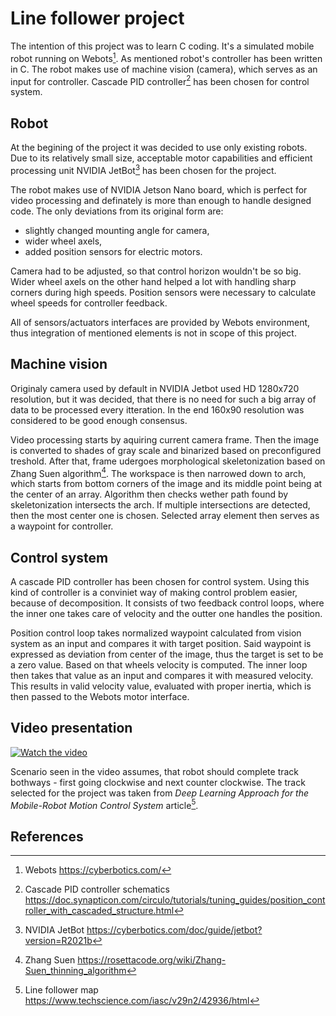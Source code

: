 # Line follower project
The intention of this project was to learn C coding. It's a simulated mobile robot running on Webots[^1]. As mentioned robot's controller has been written in C. The robot makes use of machine vision (camera), which serves as an input for controller. Cascade PID controller[^2] has been chosen for control system.

## Robot
At the begining of the project it was decided to use only existing robots. Due to its relatively small size, acceptable motor capabilities and efficient processing unit NVIDIA JetBot[^3] has been chosen for the project.

The robot makes use of NVIDIA Jetson Nano board, which is perfect for video processing and definately is more than enough to handle designed code.
The only deviations from its original form are: 
* slightly changed mounting angle for camera,
* wider wheel axels,
* added position sensors for electric motors.

Camera had to be adjusted, so that control horizon wouldn't be so big. Wider wheel axels on the other hand helped a lot with handling sharp corners during high speeds. Position sensors were necessary to calculate wheel speeds for controller feedback.

All of sensors/actuators interfaces are provided by Webots environment, thus integration of mentioned elements is not in scope of this project.

## Machine vision
Originaly camera used by default in NVIDIA Jetbot used HD 1280x720 resolution, but it was decided, that there is no need for such a big array of data to be processed every itteration. In the end 160x90 resolution was considered to be good enough consensus.

Video processing starts by aquiring current camera frame. Then the image is converted to shades of gray scale and binarized based on preconfigured treshold. After that, frame udergoes morphological skeletonization based on Zhang Suen algorithm[^4]. The workspace is then narrowed down to arch, which starts from bottom corners of the image and its middle point being at the center of an array. Algorithm then checks wether path found by skeletonization intersects the arch. If multiple intersections are detected, then the most center one is chosen. Selected array element then serves as a waypoint for controller.

## Control system
A cascade PID controller has been chosen for control system. Using this kind of controller is a conviniet way of making control problem easier, because of decomposition. It consists of two feedback control loops, where the inner one takes care of velocity and the outter one handles the position. 

Position control loop takes normalized waypoint calculated from vision system as an input and compares it with target position. Said waypoint is expressed as deviation from center of the image, thus the target is set to be a zero value. Based on that wheels velocity is computed. The inner loop then takes that value as an input and compares it with measured velocity. This results in valid velocity value, evaluated with proper inertia, which is then passed to the Webots motor interface. 

## Video presentation
[![Watch the video](https://img.youtube.com/vi/26f_vONlVig/0.jpg)](https://www.youtube.com/watch?v=26f_vONlVig)


Scenario seen in the video assumes, that robot should complete track bothways - first going clockwise and next counter clockwise. The track selected for the project was taken from *Deep Learning Approach for the Mobile-Robot Motion Control System* article[^5].

## References
[^1]: Webots https://cyberbotics.com/
[^2]: Cascade PID controller schematics https://doc.synapticon.com/circulo/tutorials/tuning_guides/position_controller_with_cascaded_structure.html
[^3]: NVIDIA JetBot https://cyberbotics.com/doc/guide/jetbot?version=R2021b
[^4]: Zhang Suen https://rosettacode.org/wiki/Zhang-Suen_thinning_algorithm
[^5]: Line follower map https://www.techscience.com/iasc/v29n2/42936/html